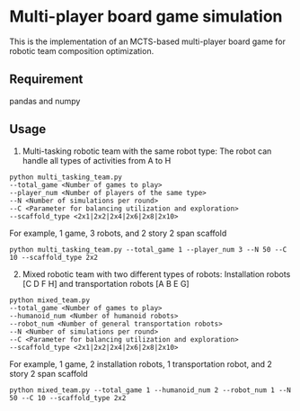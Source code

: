 # Multi-player board game simulation

This is the implementation of an MCTS-based multi-player board game for robotic team composition optimization.

## Requirement

pandas and numpy


## Usage

1. Multi-tasking robotic team with the same robot type: The robot can handle all types of activities from A to H

```
python multi_tasking_team.py 
--total_game <Number of games to play> 
--player_num <Number of players of the same type> 
--N <Number of simulations per round> 
--C <Parameter for balancing utilization and exploration>
--scaffold_type <2x1|2x2|2x4|2x6|2x8|2x10>
```

For example, 1 game, 3 robots, and 2 story 2 span scaffold

```
python multi_tasking_team.py --total_game 1 --player_num 3 --N 50 --C 10 --scaffold_type 2x2
```

2. Mixed robotic team with two different types of robots: Installation robots [C D F H] and transportation robots [A B E G]

```
python mixed_team.py 
--total_game <Number of games to play> 
--humanoid_num <Number of humanoid robots> 
--robot_num <Number of general transportation robots> 
--N <Number of simulations per round> 
--C <Parameter for balancing utilization and exploration>
--scaffold_type <2x1|2x2|2x4|2x6|2x8|2x10>
```

For example, 1 game, 2 installation robots, 1 transportation robot, and 2 story 2 span scaffold

```
python mixed_team.py --total_game 1 --humanoid_num 2 --robot_num 1 --N 50 --C 10 --scaffold_type 2x2
```

